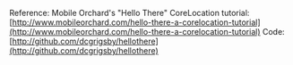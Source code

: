 Reference: Mobile Orchard's "Hello There" CoreLocation tutorial:
[http://www.mobileorchard.com/hello-there-a-corelocation-tutorial](http://www.mobileorchard.com/hello-there-a-corelocation-tutorial)
Code: [http://github.com/dcgrigsby/hellothere](http://github.com/dcgrigsby/hellothere)
